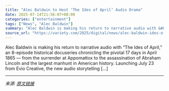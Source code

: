 ```yaml
---
title: "Alec Baldwin to Host ‘The Ides of April’ Audio Drama"
date: 2025-07-14T21:56:07+08:00
categories: ["entertainment"]
tags: ["News", "Alec Baldwin"]
summary: "Alec Baldwin is making his return to narrative audio with &#8220;The Ides of April,&#8221; an 8-episode historical docuseries chronicling the pivotal 17 days in April 1865 — from the surrender at Appo"
source_url: "https://variety.com/2025/digital/news/alec-baldwin-ides-of-april-audio-drama-1236460163/"
---
```


Alec Baldwin is making his return to narrative audio with &#8220;The Ides of April,&#8221; an 8-episode historical docuseries chronicling the pivotal 17 days in April 1865 — from the surrender at Appomattox to the assassination of Abraham Lincoln and the largest manhunt in American history. Launching July 23 from Evio Creative, the new audio storytelling [&#8230;]

---

*来源: [原文链接](https://variety.com/2025/digital/news/alec-baldwin-ides-of-april-audio-drama-1236460163/)*
